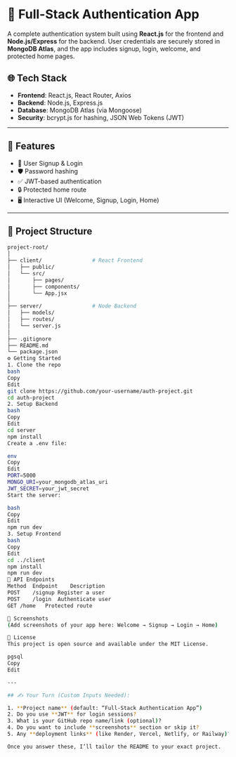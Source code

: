 # 🔐 Full-Stack Authentication App

A complete authentication system built using **React.js** for the frontend and **Node.js/Express** for the backend. User credentials are securely stored in **MongoDB Atlas**, and the app includes signup, login, welcome, and protected home pages.

## 🌐 Tech Stack

- **Frontend**: React.js, React Router, Axios
- **Backend**: Node.js, Express.js
- **Database**: MongoDB Atlas (via Mongoose)
- **Security**: bcrypt.js for hashing, JSON Web Tokens (JWT)

---

## 🚀 Features

- 🔐 User Signup & Login
- 🛡️ Password hashing
- ✅ JWT-based authentication
- 🔒 Protected home route
- 🖥️ Interactive UI (Welcome, Signup, Login, Home)

---

## 📂 Project Structure

```bash
project-root/
│
├── client/                # React Frontend
│   ├── public/
│   └── src/
│       ├── pages/
│       ├── components/
│       └── App.jsx
│
├── server/                # Node Backend
│   ├── models/
│   ├── routes/
│   └── server.js
│
├── .gitignore
├── README.md
└── package.json
⚙️ Getting Started
1. Clone the repo
bash
Copy
Edit
git clone https://github.com/your-username/auth-project.git
cd auth-project
2. Setup Backend
bash
Copy
Edit
cd server
npm install
Create a .env file:

env
Copy
Edit
PORT=5000
MONGO_URI=your_mongodb_atlas_uri
JWT_SECRET=your_jwt_secret
Start the server:

bash
Copy
Edit
npm run dev
3. Setup Frontend
bash
Copy
Edit
cd ../client
npm install
npm run dev
🧪 API Endpoints
Method	Endpoint	Description
POST	/signup	Register a user
POST	/login	Authenticate user
GET	/home	Protected route

📸 Screenshots
(Add screenshots of your app here: Welcome → Signup → Login → Home)

📜 License
This project is open source and available under the MIT License.

pgsql
Copy
Edit

---

## ✍️ Your Turn (Custom Inputs Needed):

1. **Project name** (default: “Full-Stack Authentication App”)  
2. Do you use **JWT** for login sessions?  
3. What is your GitHub repo name/link (optional)?  
4. Do you want to include **screenshots** section or skip it?  
5. Any **deployment links** (like Render, Vercel, Netlify, or Railway)?

Once you answer these, I’ll tailor the README to your exact project.
